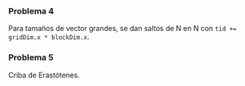 ### Problema 4
Para tamaños de vector grandes, se dan saltos de N en N con `tid += gridDim.x * blockDim.x`.

### Problema 5
Criba de Erastótenes.
